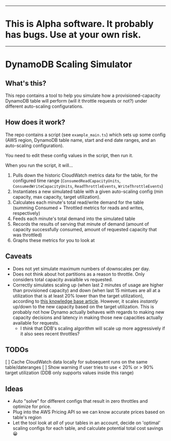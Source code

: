 
--------
# This is Alpha software. It probably has bugs. Use at your own risk.
--------

# DynamoDB Scaling Simulator

## What's this?
This repo contains a tool to help you simulate how a provisioned-capacity DynamoDB table will perform (will it throttle requests or not?) under different auto-scaling configurations.

## How does it work?
The repo contains a script (see `example_main.ts`) which sets up some config (AWS region, DynamoDB table name, start and end date ranges, and an auto-scaling configuration). 

You need to edit these config values in the script, then run it.

When you run the script, it will...
1. Pulls down the historic CloudWatch metrics data for the table, for the configured time range (`ConsumedReadCapacityUnits`, `ConsumedWriteCapacityUnits`, `ReadThrottleEvents`,  `WriteThrottleEvents`)
2. Instantiates a new simulated table with a given auto-scaling config (min capacity, max capacity, target utilization).
3. Calculates each minute's total read/write demand for the table (summing Consumed + Throttled metrics for reads and writes, respectively)
4. Feeds each minute's total demand into the simulated table
5. Records the results of serving that minute of demand (amount of capacity successfully consumed, amount of requested capacity that was throttled)
6. Graphs these metrics for you to look at


## Caveats
- Does not yet simulate maximum numbers of downscales per day.
- Does not think about hot partitions as a reason to throttle. Only considers total capacity avaialble vs requested.
- Correctly simulates scaling up (when last 2 minutes of usage are higher than provisioned capacity) and down (when last 15 mintues are all at a utilization that is at least 20% lower than the target utilization), according to [this knowledge base article](https://aws.amazon.com/premiumsupport/knowledge-center/dynamodb-auto-scaling/). However, it scales _instantly_ up/down to the new capacity based on the target utilization. This is probably not how Dynamo actually behaves with regards to making new capacity decisions and latency in making those new capacities actually available for requests.
  - I _think_ that DDB's scaling algorithm will scale up more aggressively if it also sees recent throttles?

## TODOs
[ ] Cache CloudWatch data locally for subsequent runs on the same table/dateranges
[ ] Show warning if user tries to use < 20% or > 90% target utilization (DDB only supports values inside this range)

## Ideas
- Auto "solve" for different configs that result in zero throttles and optimize for price.
- Plug into the AWS Pricing API so we can know accurate prices based on table's region
- Let the tool look at _all_ of your tables in an account, decide on 'optimal' scaling configs for each table, and calculate potential total cost savings 😀